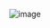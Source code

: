 ![image](https://github.com/SkarlexDev/CollectorHelper/assets/25087216/9d868b24-3895-4208-945c-715a516c3c52)

